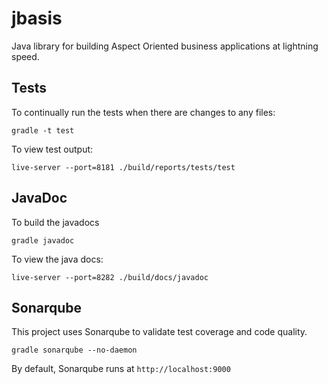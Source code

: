 # jbasis

Java library for building Aspect Oriented business applications at lightning speed.

## Tests

To continually run the tests when there are changes to any files:

`gradle -t test`

To view test output:

`live-server --port=8181 ./build/reports/tests/test`

## JavaDoc

To build the javadocs

`gradle javadoc`

To view the java docs:

`live-server --port=8282 ./build/docs/javadoc`

## Sonarqube

This project uses Sonarqube to validate test coverage and code quality.

`gradle sonarqube --no-daemon`

By default, Sonarqube runs at `http://localhost:9000`
